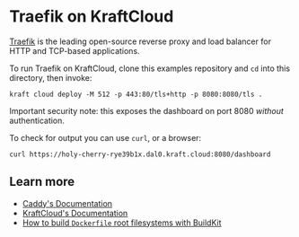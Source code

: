 # Traefik on KraftCloud

[Traefik](https://traefik.io/traefik/) is the leading open-source reverse proxy and load balancer for HTTP and TCP-based applications.


To run Traefik on KraftCloud, clone this examples repository and `cd` into this directory, then invoke:

```console
kraft cloud deploy -M 512 -p 443:80/tls+http -p 8080:8080/tls .
```

Important security note: this exposes the dashboard on port 8080 *without* authentication.

To check for output you can use `curl`, or a browser:

```console
curl https://holy-cherry-rye39b1x.dal0.kraft.cloud:8080/dashboard
```

## Learn more

- [Caddy's Documentation](https://caddyserver.com/docs/)
- [KraftCloud's Documentation](https://docs.kraft.cloud)
- [How to build `Dockerfile` root filesystems with BuildKit](https://unikraft.org/docs/getting-started/integrations/buildkit)

